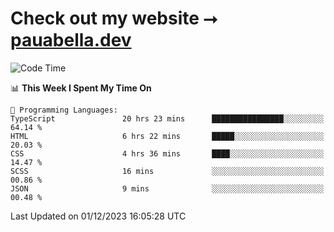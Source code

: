 # Check out my website ⭢ [pauabella.dev](https://pauabella.dev)

<!--START_SECTION:waka-->
![Code Time](http://img.shields.io/badge/Code%20Time-2%2C742%20hrs%207%20mins-blue)

📊 **This Week I Spent My Time On** 

```text
💬 Programming Languages: 
TypeScript               20 hrs 23 mins      ████████████████░░░░░░░░░   64.14 % 
HTML                     6 hrs 22 mins       █████░░░░░░░░░░░░░░░░░░░░   20.03 % 
CSS                      4 hrs 36 mins       ████░░░░░░░░░░░░░░░░░░░░░   14.47 % 
SCSS                     16 mins             ░░░░░░░░░░░░░░░░░░░░░░░░░   00.86 % 
JSON                     9 mins              ░░░░░░░░░░░░░░░░░░░░░░░░░   00.48 % 
```


 Last Updated on 01/12/2023 16:05:28 UTC
<!--END_SECTION:waka-->
